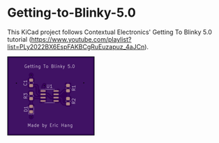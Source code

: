 # Getting-to-Blinky-5.0

This KiCad project follows Contextual Electronics' Getting To Blinky 5.0 tutorial (https://www.youtube.com/playlist?list=PLy2022BX6EspFAKBCgRuEuzapuz_4aJCn).

![Front picture of the PCB](/front.png)
